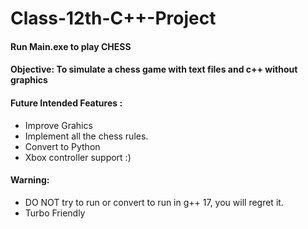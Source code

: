 # Class-12th-C++-Project

#### Run Main.exe to play CHESS

#### Objective: To simulate a chess game  with text files and c++ without graphics

#### Future Intended Features :
* Improve Grahics
* Implement all the chess rules.
* Convert to Python
* Xbox controller support :)

#### Warning:
* DO NOT try to run or convert to run in g++ 17, you will regret it.
* Turbo Friendly
